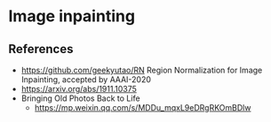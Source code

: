 # Image inpainting

## References
- https://github.com/geekyutao/RN Region Normalization for Image Inpainting, accepted by AAAI-2020
- https://arxiv.org/abs/1911.10375
- Bringing Old Photos Back to Life
    - https://mp.weixin.qq.com/s/MDDu_mqxL9eDRgRKOmBDlw